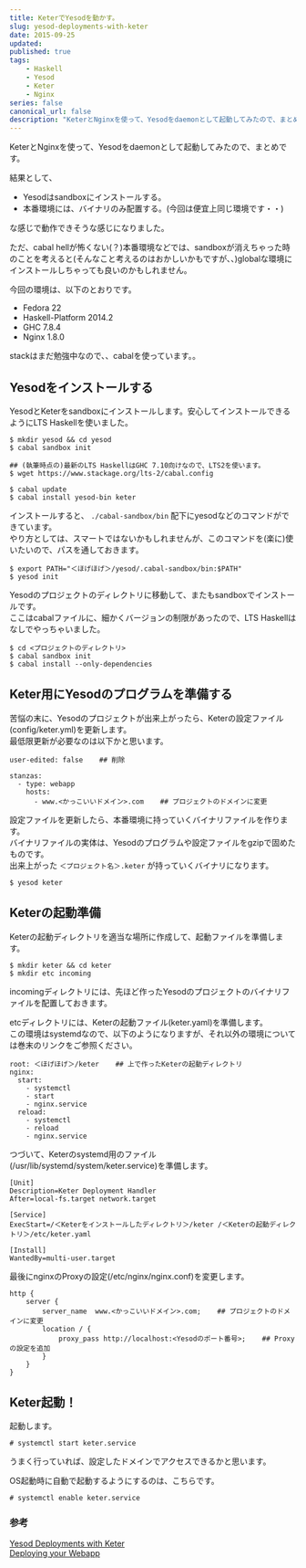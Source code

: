 ```yaml
---
title: KeterでYesodを動かす。
slug: yesod-deployments-with-keter
date: 2015-09-25
updated:
published: true
tags:
    - Haskell
    - Yesod
    - Keter
    - Nginx
series: false
canonical_url: false
description: "KeterとNginxを使って、Yesodをdaemonとして起動してみたので、まとめです。"
---
```


KeterとNginxを使って、Yesodをdaemonとして起動してみたので、まとめです。

結果として、

* Yesodはsandboxにインストールする。
* 本番環境には、バイナリのみ配置する。(今回は便宜上同じ環境です・・)

な感じで動作できそうな感じになりました。

ただ、cabal hellが怖くない(？)本番環境などでは、sandboxが消えちゃった時のことを考えると(そんなこと考えるのはおかしいかもですが、、)globalな環境にインストールしちゃっても良いのかもしれません。


<!--more-->

今回の環境は、以下のとおりです。

* Fedora 22
* Haskell-Platform 2014.2
* GHC 7.8.4
* Nginx 1.8.0

stackはまだ勉強中なので、、cabalを使っています。。


## Yesodをインストールする

YesodとKeterをsandboxにインストールします。安心してインストールできるようにLTS Haskellを使いました。

```
$ mkdir yesod && cd yesod
$ cabal sandbox init

## (執筆時点の)最新のLTS HaskellはGHC 7.10向けなので、LTS2を使います。
$ wget https://www.stackage.org/lts-2/cabal.config

$ cabal update
$ cabal install yesod-bin keter
```


インストールすると、 `./cabal-sandbox/bin` 配下にyesodなどのコマンドができています。  
やり方としては、スマートではないかもしれませんが、このコマンドを(楽に)使いたいので、パスを通しておきます。

```
$ export PATH="＜ほげほげ＞/yesod/.cabal-sandbox/bin:$PATH"
$ yesod init
```


Yesodのプロジェクトのディレクトリに移動して、またもsandboxでインストールです。  
ここはcabalファイルに、細かくバージョンの制限があったので、LTS Haskellはなしでやっちゃいました。

```
$ cd <プロジェクトのディレクトリ>
$ cabal sandbox init
$ cabal install --only-dependencies
```


## Keter用にYesodのプログラムを準備する

苦悩の末に、Yesodのプロジェクトが出来上がったら、Keterの設定ファイル(config/keter.yml)を更新します。  
最低限更新が必要なのは以下かと思います。

```
user-edited: false    ## 削除

stanzas:
  - type: webapp
    hosts:
      - www.<かっこいいドメイン>.com    ## プロジェクトのドメインに変更
```


設定ファイルを更新したら、本番環境に持っていくバイナリファイルを作ります。  
バイナリファイルの実体は、Yesodのプログラムや設定ファイルをgzipで固めたものです。  
出来上がった `＜プロジェクト名＞.keter` が持っていくバイナリになります。

```
$ yesod keter
```


## Keterの起動準備

Keterの起動ディレクトリを適当な場所に作成して、起動ファイルを準備します。

```
$ mkdir keter && cd keter
$ mkdir etc incoming
```

incomingディレクトリには、先ほど作ったYesodのプロジェクトのバイナリファイルを配置しておきます。

etcディレクトリには、Keterの起動ファイル(keter.yaml)を準備します。  
この環境はsystemdなので、以下のようになりますが、それ以外の環境については巻末のリンクをご参照ください。

```
root: ＜ほげほげ＞/keter    ## 上で作ったKeterの起動ディレクトリ
nginx:
  start:
    - systemctl
    - start
    - nginx.service
  reload:
    - systemctl
    - reload
    - nginx.service
```


つづいて、Keterのsystemd用のファイル(/usr/lib/systemd/system/keter.service)を準備します。

```
[Unit]
Description=Keter Deployment Handler
After=local-fs.target network.target

[Service]
ExecStart=/＜Keterをインストールしたディレクトリ＞/keter /＜Keterの起動ディレクトリ＞/etc/keter.yaml

[Install]
WantedBy=multi-user.target
```


最後にnginxのProxyの設定(/etc/nginx/nginx.conf)を変更します。

```
http {
    server {
        server_name  www.<かっこいいドメイン>.com;    ## プロジェクトのドメインに変更
        location / {
            proxy_pass http://localhost:<Yesodのポート番号>;    ## Proxyの設定を追加
        }
    }
}
```


## Keter起動！

起動します。

```
# systemctl start keter.service
```


うまく行っていれば、設定したドメインでアクセスできるかと思います。


OS起動時に自動で起動するようにするのは、こちらです。

```
# systemctl enable keter.service
```


### 参考

[Yesod Deployments with Keter](https://pbrisbin.com/posts/yesod_deployments_with_keter/)  
[Deploying your Webapp](http://www.yesodweb.com/book/deploying-your-webapp)


